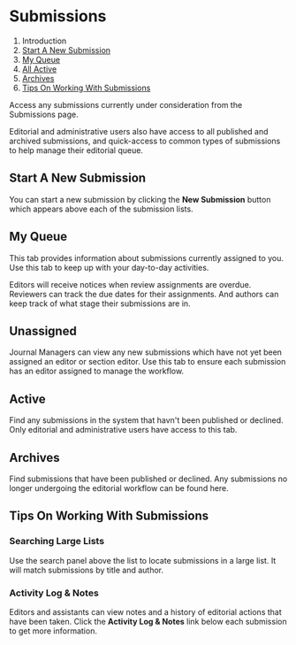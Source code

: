 # Submissions

1. Introduction
2. [Start A New Submission](submissions.md#new-submission)
3. [My Queue](submissions.md#my-queue)
4. [All Active](submissions.md#active)
5. [Archives](submissions.md#archives)
6. [Tips On Working With Submissions](submissions.md#tips)

Access any submissions currently under consideration from the Submissions page.

Editorial and administrative users also have access to all published and archived submissions, and quick-access to common types of submissions to help manage their editorial queue.

## <a name="new-submission"></a>Start A New Submission

You can start a new submission by clicking the **New Submission** button which appears above each of the submission lists.

## <a name="my-queue"></a>My Queue

This tab provides information about submissions currently assigned to you. Use this tab to keep up with your day-to-day activities.

Editors will receive notices when review assignments are overdue. Reviewers can track the due dates for their assignments. And authors can keep track of what stage their submissions are in.

## <a name="unassigned"></a>Unassigned

Journal Managers can view any new submissions which have not yet been assigned an editor or section editor. Use this tab to ensure each submission has an editor assigned to manage the workflow.

## <a name="active"></a>Active

Find any submissions in the system that havn't been published or declined. Only editorial and administrative users have access to this tab.

## <a name="archives"></a>Archives

Find submissions that have been published or declined. Any submissions no longer undergoing the editorial workflow can be found here.

## <a name="tips"></a>Tips On Working With Submissions

### Searching Large Lists

Use the search panel above the list to locate submissions in a large list. It will match submissions by title and author.

### Activity Log & Notes

Editors and assistants can view notes and a history of editorial actions that have been taken. Click the **Activity Log & Notes** link below each submission to get more information.

